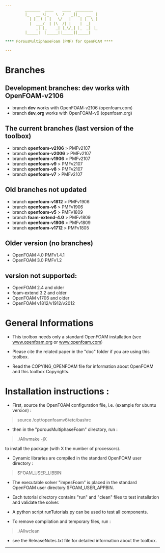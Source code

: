 ```yaml
---
		 _______  ____    ____  ________  
 		 |_   __ \|_   \  /   _||_   __  | 
   		   | |__) | |   \/   |    | |_ \_| 
   		   |  ___/  | |\  /| |    |  _|    
    		  _| |_    _| |_\/_| |_  _| |_     
   		 |_____|  |_____||_____||_____|    

**** PorousMultiphaseFoam (PMF) for OpenFOAM ****

---
```


# Branches

## Development branches: dev works with OpenFOAM-v2106

- branch **dev** works with OpenFOAM-v2106 (openfoam.com)
- branch **dev_org** works with OpenFOAM-v9 (openfoam.org)

## The current branches (last version of the toolbox)

- branch **openfoam-v2106** > PMFv2107
- branch **openfoam-v2006** > PMFv2107
- branch **openfoam-v1906** > PMFv2107
- branch **openfoam-v9**    > PMFv2107
- branch **openfoam-v8**    > PMFv2107
- branch **openfoam-v7**    > PMFv2107

## Old branches not updated

- branch **openfoam-v1812**  > PMFv1906
- branch **openfoam-v6**     > PMFv1906
- branch **openfoam-v5**     > PMFv1809
- branch **foam-extend-4.0** > PMFv1809
- branch **openfoam-v1806**  > PMFv1809
- branch **openfoam-v1712**  > PMFv1805

## Older version (no branches)

- OpenFOAM 4.0	PMFv1.4.1
- OpenFOAM 3.0	PMFv1.2

## version not supported:

- OpenFOAM 2.4 and older
- foam-extend 3.2 and older
- OpenFOAM v1706 and older
- OpenFOAM v1812/v1912/v2012

# General Informations

- This toolbox needs only a standard OpenFOAM installation
  (see www.openfoam.org or www.openfoam.com)

- Please cite the related paper in the "doc" folder if you are using this
  toolbox.

- Read the COPYING_OPENFOAM file for information about OpenFOAM and this
  toolbox Copyrights.

# Installation instructions :

- First, source the OpenFOAM configuration file, i.e. (example for ubuntu
  version) :

> source /opt/openfoamv6/etc/bashrc

- then in the "porousMultiphaseFoam" directory, run :

> ./Allwmake -jX

  to install the package (with X the number of processors).

- Dynamic libraries are compiled in the standard OpenFOAM user directory :

> $FOAM_USER_LIBBIN

- The executable solver "impesFoam" is placed in the standard OpenFOAM user
  directory $FOAM_USER_APPBIN.

- Each tutorial directory contains "run" and "clean" files to test installation
  and validate the solver.

- A python script runTutorials.py can be used to test all components.

- To remove compilation and temporary files, run :

> ./Allwclean

- see the ReleaseNotes.txt file for detailed information about the toolbox.

---

